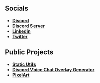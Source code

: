 ## Socials
* **[Discord](https://discord.com/users/237509022301814784)**  
* **[Discord Server](https://discord.gg/NqTnVf33ah)**
* **[Linkedin](https://www.linkedin.com/in/andraz-mesaric-sirec-207371114/)**  
* **[Twitter](https://twitter.com/lilBunnyRabbit_)**  

## Public Projects
* **[Static Utils](https://lilbunnyrabbit.github.io/static-utils/)**
* **[Discord Voice Chat Overlay Generator](https://lilbunnyrabbit.github.io/discord-vc-overlay/)**
* **[PixelArt](https://lilbunnyrabbit.github.io/pixelart/)**

<!--
**lilBunnyRabbit/lilBunnyRabbit** is a ✨ _special_ ✨ repository because its `README.md` (this file) appears on your GitHub profile.

Here are some ideas to get you started:

- 🔭 I’m currently working on ...
- 🌱 I’m currently learning ...
- 👯 I’m looking to collaborate on ...
- 🤔 I’m looking for help with ...
- 💬 Ask me about ...
- 📫 How to reach me: ...
- 😄 Pronouns: ...
- ⚡ Fun fact: ...
-->
